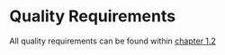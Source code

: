 Quality Requirements 
====================
All quality requirements can be found within <a href="/arc42/01.%20Introduction%20and%20Goals/#requirements">chapter 1.2</a>